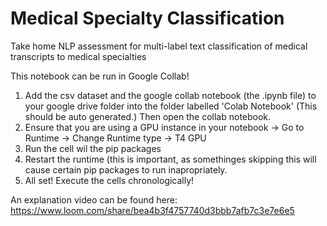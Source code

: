 # Medical Specialty Classification
Take home NLP assessment for multi-label text classification of medical transcripts to medical specialties

This notebook can be run in Google Collab! 
1. Add the csv dataset and the google collab notebook (the .ipynb file) to your google drive folder into the folder labelled 'Colab Notebook' (This should be auto generated.) Then open the collab notebook. 
2.  Ensure that you are using a GPU instance in your notebook -> Go to Runtime -> Change Runtime type -> T4 GPU
3.  Run the cell wil the pip packages
4.  Restart the runtime (this is important, as somethinges skipping this will cause certain pip packages to run inapropriately.
5.  All set! Execute the cells chronologically!

An explanation video can be found here: https://www.loom.com/share/bea4b3f4757740d3bbb7afb7c3e7e6e5
